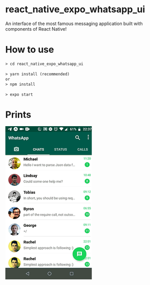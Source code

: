 # react_native_expo_whatsapp_ui

An interface of the most famous messaging application built with components of React Native!

# How to use
```
> cd react_native_expo_whatsapp_ui

> yarn install (recommended)
or 
> npm install

> expo start
```

# Prints
![](reactzapp.gif)
